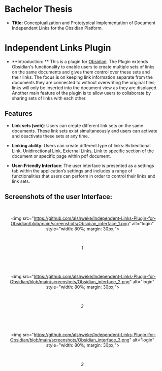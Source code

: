 # Bachelor Thesis
- **Title:** Conceptualization and Prototypical Implementation of Document Independent Links for the Obsidian Platform.

# Independent Links Plugin 

- **Introduction: ** This is a plugin for [Obsidian](https://obsidian.md/). The Plugin extends Obsidian's functionality to enable users to create multiple sets of links on the same documents and gives them control over these sets and their links. The focus is on keeping link information separate from the documents they are connected to without overwriting the original files; links will only be inserted into the document view as they are displayed. Another main feature of the plugin is to allow users to collaborate by sharing sets of links with each other.
  

## Features

- **Link sets (web)**: Users can create different link sets on the same documents. These link sets exist simultaneously and users can activate and deactivate these sets at any time. 

- **Linking ability**: Users can create different type of links: Bidirectional Link, Unidirectional Link, External Links, Link to specific section of the document or specific page within pdf document.

- **User-Friendly Interface**: The user interface is presented as a settings tab within the application’s settings and includes a range of functionalities that users can perform in order to control their links and link sets.

## Screenshots of the user Interface:

  

  <div align="center">

  <img src="https://github.com/alshweke/Independent-Links-Plugin-for-Obsidian/blob/main/screenshots/Obsidian_interface_1.png" alt="login"  style="width: 80%; margin: 30px;">

  <p><em>1</em></p>

  </div>
  <div align="center">

  <img src="https://github.com/alshweke/Independent-Links-Plugin-for-Obsidian/blob/main/screenshots/Obsidian_interface_2.png" alt="login"  style="width: 80%; margin: 30px;">

  <p><em>2</em></p>

  </div>
  <div align="center">

  <img src="https://github.com/alshweke/Independent-Links-Plugin-for-Obsidian/blob/main/screenshots/Obsidian_interface_3.png" alt="login"  style="width: 80%; margin: 30px;">

  <p><em>3</em></p>

  </div>

